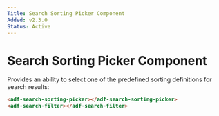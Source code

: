 ```yaml
---
Title: Search Sorting Picker Component
Added: v2.3.0
Status: Active
---
```


# Search Sorting Picker Component

Provides an ability to select one of the predefined sorting definitions for search results:

```html
<adf-search-sorting-picker></adf-search-sorting-picker>
<adf-search-filter></adf-search-filter>
```
